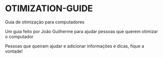 # OTIMIZATION-GUIDE
Guia de otimização para computadores

Um guia feito por João Guilherme para ajudar pessoas que querem otimizar o computador

Pessoas que queiram ajudar e adicionar informações e dicas, fique a vontade!
